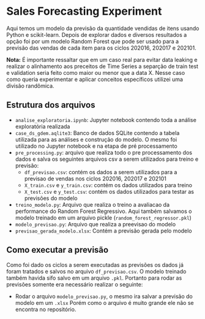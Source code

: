 # Sales Forecasting Experiment
Aqui temos um modelo da previsão da quantidade vendidas de itens usando
Python e scikit-learn. Depois de explorar dados e diversos resultados
a opção foi por um modelo Random Forest que pode ser usado para a previsão das
vendas de cada item para os ciclos 202016, 202017 e 202101.

**Nota:** É importante ressaltar que em um caso real para evitar data leaking
e realizar o alinhamento aos preceitos de Time Series a separção de train
test e validation seria feito como maior ou menor que a data X.
Nesse caso como queria experimentar e aplicar conceitos específicos utilizei
uma divisão randômica.

## Estrutura dos arquivos
- `analise_exploratoria.ipynb`: Jupyter notebook contendo toda a análise
exploratória realizada
- `case_ds_gdem.aqlite3`: Banco de dados SQLite contendo a tabela utilizada
para as análises e construção do modelo. O mesmo foi utilizado no Jupyter
notebook e na etapa de pré processamento
- `pre_processing.py`: arquivo que realiza todo o pre processamento dos
dados e salva os seguintes arquivos csv a serem utilizados para treino
e previsão:
    - `df_previsao.csv`: contém os dados a serem utilizados para
    a previsao de vendas nos ciclos 202016, 202017 e 202101
    - `X_train.csv` e `y_train.csv`: contém os dados utilizados para treino
    - `X_test.csv` e `y_test.csv`: contém os dados utilizados para testar
    as previsões do modelo
- `treino_modelo.py`: Arquivo que realiza o treino a avaliacao da performance
do Random Forest Regressivo. Aqui também salvamos o modelo treinado em
um arquivo pickle (`random_forest_regressor.pkl`)
- `modelo_previsao.py`: Arquivo que realiza a preevisao do modelo
- `previsao_gerada_modelo.xlsx`: Contém a previsão gerada pelo modelo

## Como executar a previsão
Como foi dado os ciclos a serem executadas as previsões os dados já foram
tratados e salvos no arquivo `df_previsao.csv`.
O modelo treinado também havida sifo salvo em um arquivo `.pkl`. Portanto para
rodar as previsões somente era necessário realizar o seguinte:
- Rodar o arquivo `modelo_previsao.py`, o mesmo ira salvar a previsão do
modelo em um `.xlsx`
Porém como o arquivo é muito grande ele não se encontra no repositório.
